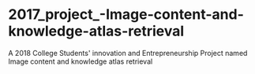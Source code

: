 # 2017_project_-Image-content-and-knowledge-atlas-retrieval
A 2018 College Students' innovation and Entrepreneurship Project named Image content and knowledge atlas retrieval
